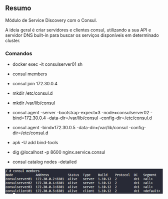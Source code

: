 ## Resumo

Módulo de Service Discovery com o Consul.

A ideia geral é criar servidores e clientes consul, utilizando a sua API e servidor DNS built-in para buscar os serviços disponíveis em determinado cluster.



### Comandos

- docker exec -it consulserver01 sh

- consul members

- consul join 172.30.0.4

- mkdir /etc/consul.d

- mkdir /var/lib/consul

- consul agent -server -bootstrap-expect=3 -node=consulserver02 -bind=172.30.0.4 -data-dir=/var/lib/consul -config-dir=/etc/consul.d

- consul agent -bind=172.30.0.5 -data-dir=/var/lib/consul -config-dir=/etc/consul.d

- apk -U add bind-tools

- dig @localhost -p 8600 nginx.service.consul

- consul catalog nodes -detailed 

![alt text](image.png)